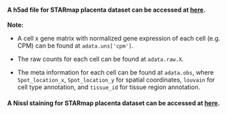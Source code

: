 #### A h5ad file for STARmap placenta dataset can be accessed at [here](https://drive.google.com/file/d/1DDCowUuZ7PPFUSZsjvSqntWkYJMjf1Na/view?usp=sharing).

**Note:**

- A cell x gene matrix with normalized gene expression of each cell (e.g. CPM) can be found at `adata.uns['cpm']`. 

  
- The raw counts for each cell can be found at `adata.raw.X`.

- The meta information for each cell can be found at `adata.obs`, where `Spot_location_x`, `Spot_location_y` for spatial coordinates, `louvain` for cell type annotation, and `tissue_id` for tissue region annotation.

#### A Nissl staining for STARmap placenta dataset can be accessed at [here](https://drive.google.com/file/d/1vZOGlJzpDom77TGyBMyStj2FQWOjXvF8/view?usp=sharing).
